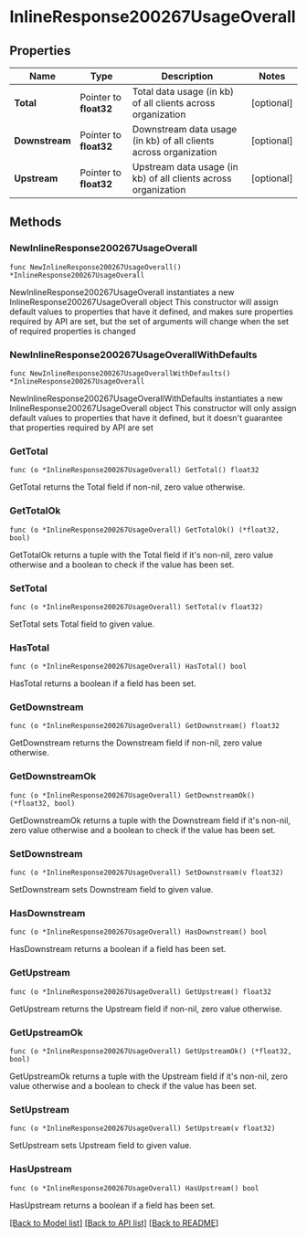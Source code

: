 # InlineResponse200267UsageOverall

## Properties

Name | Type | Description | Notes
------------ | ------------- | ------------- | -------------
**Total** | Pointer to **float32** | Total data usage (in kb) of all clients across organization | [optional] 
**Downstream** | Pointer to **float32** | Downstream data usage (in kb) of all clients across organization | [optional] 
**Upstream** | Pointer to **float32** | Upstream data usage (in kb) of all clients across organization | [optional] 

## Methods

### NewInlineResponse200267UsageOverall

`func NewInlineResponse200267UsageOverall() *InlineResponse200267UsageOverall`

NewInlineResponse200267UsageOverall instantiates a new InlineResponse200267UsageOverall object
This constructor will assign default values to properties that have it defined,
and makes sure properties required by API are set, but the set of arguments
will change when the set of required properties is changed

### NewInlineResponse200267UsageOverallWithDefaults

`func NewInlineResponse200267UsageOverallWithDefaults() *InlineResponse200267UsageOverall`

NewInlineResponse200267UsageOverallWithDefaults instantiates a new InlineResponse200267UsageOverall object
This constructor will only assign default values to properties that have it defined,
but it doesn't guarantee that properties required by API are set

### GetTotal

`func (o *InlineResponse200267UsageOverall) GetTotal() float32`

GetTotal returns the Total field if non-nil, zero value otherwise.

### GetTotalOk

`func (o *InlineResponse200267UsageOverall) GetTotalOk() (*float32, bool)`

GetTotalOk returns a tuple with the Total field if it's non-nil, zero value otherwise
and a boolean to check if the value has been set.

### SetTotal

`func (o *InlineResponse200267UsageOverall) SetTotal(v float32)`

SetTotal sets Total field to given value.

### HasTotal

`func (o *InlineResponse200267UsageOverall) HasTotal() bool`

HasTotal returns a boolean if a field has been set.

### GetDownstream

`func (o *InlineResponse200267UsageOverall) GetDownstream() float32`

GetDownstream returns the Downstream field if non-nil, zero value otherwise.

### GetDownstreamOk

`func (o *InlineResponse200267UsageOverall) GetDownstreamOk() (*float32, bool)`

GetDownstreamOk returns a tuple with the Downstream field if it's non-nil, zero value otherwise
and a boolean to check if the value has been set.

### SetDownstream

`func (o *InlineResponse200267UsageOverall) SetDownstream(v float32)`

SetDownstream sets Downstream field to given value.

### HasDownstream

`func (o *InlineResponse200267UsageOverall) HasDownstream() bool`

HasDownstream returns a boolean if a field has been set.

### GetUpstream

`func (o *InlineResponse200267UsageOverall) GetUpstream() float32`

GetUpstream returns the Upstream field if non-nil, zero value otherwise.

### GetUpstreamOk

`func (o *InlineResponse200267UsageOverall) GetUpstreamOk() (*float32, bool)`

GetUpstreamOk returns a tuple with the Upstream field if it's non-nil, zero value otherwise
and a boolean to check if the value has been set.

### SetUpstream

`func (o *InlineResponse200267UsageOverall) SetUpstream(v float32)`

SetUpstream sets Upstream field to given value.

### HasUpstream

`func (o *InlineResponse200267UsageOverall) HasUpstream() bool`

HasUpstream returns a boolean if a field has been set.


[[Back to Model list]](../README.md#documentation-for-models) [[Back to API list]](../README.md#documentation-for-api-endpoints) [[Back to README]](../README.md)


